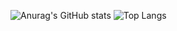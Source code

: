 ![Anurag's GitHub stats](https://github-readme-stats.vercel.app/api?username=devmemory&show_icons=true&count_private=true&theme=dracula)
![Top Langs](https://github-readme-stats.vercel.app/api/top-langs/?username=devmemory&&layout=compact&theme=dracula)
<!--
**devmemory/devmemory** is a ✨ _special_ ✨ repository because its `README.md` (this file) appears on your GitHub profile.

Here are some ideas to get you started:

- 🔭 I’m currently working on ...
- 🌱 I’m currently learning ...
- 👯 I’m looking to collaborate on ...
- 🤔 I’m looking for help with ...
- 💬 Ask me about ...
- 📫 How to reach me: ...
- 😄 Pronouns: ...
- ⚡ Fun fact: ...
-->

